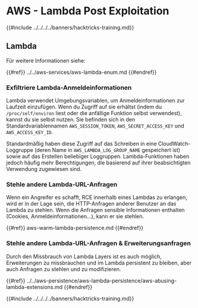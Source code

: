 # AWS - Lambda Post Exploitation

{{#include ../../../../banners/hacktricks-training.md}}

## Lambda

Für weitere Informationen siehe:

{{#ref}}
../../aws-services/aws-lambda-enum.md
{{#endref}}

### Exfiltriere Lambda-Anmeldeinformationen

Lambda verwendet Umgebungsvariablen, um Anmeldeinformationen zur Laufzeit einzufügen. Wenn du Zugriff auf sie erhältst (indem du `/proc/self/environ` liest oder die anfällige Funktion selbst verwendest), kannst du sie selbst nutzen. Sie befinden sich in den Standardvariablennamen `AWS_SESSION_TOKEN`, `AWS_SECRET_ACCESS_KEY` und `AWS_ACCESS_KEY_ID`.

Standardmäßig haben diese Zugriff auf das Schreiben in eine CloudWatch-Loggruppe (deren Name in `AWS_LAMBDA_LOG_GROUP_NAME` gespeichert ist) sowie auf das Erstellen beliebiger Loggruppen. Lambda-Funktionen haben jedoch häufig mehr Berechtigungen, die basierend auf ihrer beabsichtigten Verwendung zugewiesen sind.

### Stehle andere Lambda-URL-Anfragen

Wenn ein Angreifer es schafft, RCE innerhalb eines Lambdas zu erlangen, wird er in der Lage sein, die HTTP-Anfragen anderer Benutzer an das Lambda zu stehlen. Wenn die Anfragen sensible Informationen enthalten (Cookies, Anmeldeinformationen...), kann er sie stehlen.

{{#ref}}
aws-warm-lambda-persistence.md
{{#endref}}

### Stehle andere Lambda-URL-Anfragen & Erweiterungsanfragen

Durch den Missbrauch von Lambda Layers ist es auch möglich, Erweiterungen zu missbrauchen und im Lambda persistent zu bleiben, aber auch Anfragen zu stehlen und zu modifizieren.

{{#ref}}
../../aws-persistence/aws-lambda-persistence/aws-abusing-lambda-extensions.md
{{#endref}}

{{#include ../../../../banners/hacktricks-training.md}}
